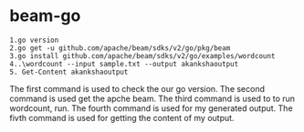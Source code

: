 # beam-go
```
1.go version
2.go get -u github.com/apache/beam/sdks/v2/go/pkg/beam
3.go install github.com/apache/beam/sdks/v2/go/examples/wordcount
4..\wordcount --input sample.txt --output akankshaoutput 
5. Get-Content akankshaoutput 
```
The first command is used to check the our go version.
The second command is used get the apche beam.
The third command is used to to run wordcount, run.
The fourth command is used for my generated output.
The fivth command is used for getting the content of my output. 


